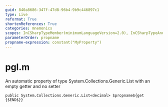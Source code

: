 ```yaml
---
guid: 840a8686-347f-47d8-96b4-9b9c446897c1
type: Live
reformat: True
shortenReferences: True
categories: mnemonics
scopes: InCSharpTypeMember(minimumLanguageVersion=2.0), InCSharpTypeAndNamespace(minimumLanguageVersion=2.0)
parameterOrder: propname
propname-expression: constant("MyProperty")
---
```


# pgl.m

An automatic property of type System.Collections.Generic.List<decimal> with an empty getter and no setter

```
public System.Collections.Generic.List<decimal> $propname${get {$END$}}
```
